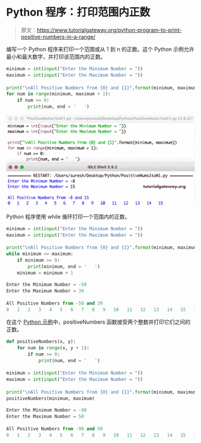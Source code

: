 # Python 程序：打印范围内正数

> 原文：<https://www.tutorialgateway.org/python-program-to-print-positive-numbers-in-a-range/>

编写一个 Python 程序来打印一个范围或从 1 到 n 的正数。这个 Python 示例允许最小和最大数字，并打印该范围内的正数。

```py
minimum = int(input("Enter the Minimum Number = "))
maximum = int(input("Enter the Maximum Number = "))

print("\nAll Positive Numbers from {0} and {1}".format(minimum, maximum)) 
for num in range(minimum, maximum + 1):
    if num >= 0:
        print(num, end = '   ')
```

![Python Program to Print Positive Numbers in a Range](img/558a4a6e072ddff78237d2a475869fa1.png)

Python 程序使用 while 循环打印一个范围内的正数。

```py
minimum = int(input("Enter the Minimum Number = "))
maximum = int(input("Enter the Maximum Number = "))

print("\nAll Positive Numbers from {0} and {1}".format(minimum, maximum))
while minimum <= maximum:
    if minimum >= 0:
        print(minimum, end = '   ')
    minimum = minimum + 1
```

```py
Enter the Minimum Number = -50
Enter the Maximum Number = 39

All Positive Numbers from -50 and 39
0   1   2   3   4   5   6   7   8   9   10   11   12   13   14   15   16   17   18   19   20   21   22   23   24   25   26   27   28   29   30   31   32   33   34   35   36   37   38   39 
```

在这个 [Python 示例](https://www.tutorialgateway.org/python-programming-examples/)中，positiveNumbers 函数接受两个整数并打印它们之间的正数。

```py
def positiveNumbers(x, y):
    for num in range(x, y + 1):
        if num >= 0:
            print(num, end = '   ')

minimum = int(input("Enter the Minimum Number = "))
maximum = int(input("Enter the Maximum Number = "))

print("\nAll Positive Numbers from {0} and {1}".format(minimum, maximum)) 
positiveNumbers(minimum, maximum)
```

```py
Enter the Minimum Number = -90
Enter the Maximum Number = 50

All Positive Numbers from -90 and 50
0   1   2   3   4   5   6   7   8   9   10   11   12   13   14   15   16   17   18   19   20   21   22   23   24   25   26   27   28   29   30   31   32   33   34   35   36   37   38   39   40   41   42   43   44   45   46   47   48   49   50 
```